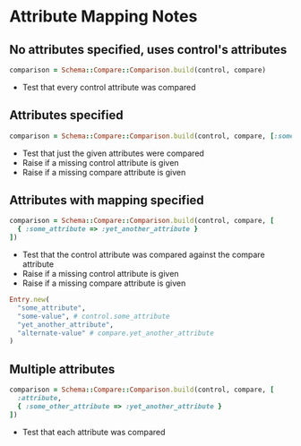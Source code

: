 Attribute Mapping Notes
=======================

## No attributes specified, uses control's attributes

```ruby
comparison = Schema::Compare::Comparison.build(control, compare)
```

- Test that every control attribute was compared

## Attributes specified

```ruby
comparison = Schema::Compare::Comparison.build(control, compare, [:some_attribute])
```

- Test that just the given attributes were compared
- Raise if a missing control attribute is given
- Raise if a missing compare attribute is given

## Attributes with mapping specified

```ruby
comparison = Schema::Compare::Comparison.build(control, compare, [
  { :some_attribute => :yet_another_attribute }
])
```

- Test that the control attribute was compared against the compare attribute
- Raise if a missing control attribute is given
- Raise if a missing compare attribute is given

```ruby
Entry.new(
  "some_attribute",
  "some-value", # control.some_attribute
  "yet_another_attribute",
  "alternate-value" # compare.yet_another_attribute
)
```

## Multiple attributes

```ruby
comparison = Schema::Compare::Comparison.build(control, compare, [
  :attribute,
  { :some_other_attribute => :yet_another_attribute }
])
```

- Test that each attribute was compared
